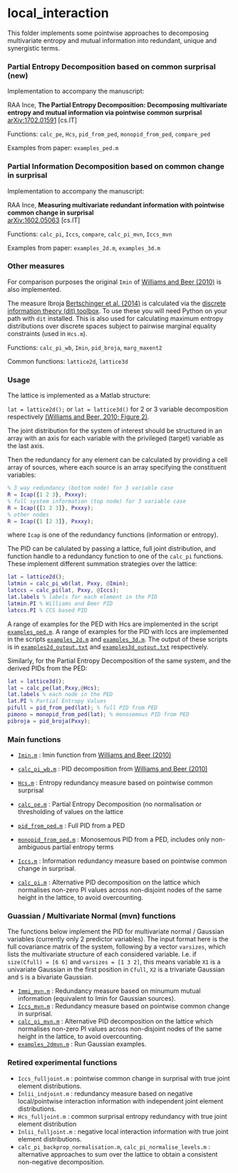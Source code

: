 # local_interaction

This folder implements some pointwise approaches to decomposing multivariate entropy and mutual information into redundant, unique and synergistic terms. 

### Partial Entropy Decomposition based on common surprisal (new)

Implementation to accompany the manuscript:

RAA Ince, **The Partial Entropy Decomposition: Decomposing multivariate entropy and mutual information via pointwise common surprisal**  
[arXiv:1702.01591](http://arxiv.org/abs/1702.01591) [cs.IT]

Functions: `calc_pe`, `Hcs`, `pid_from_ped`, `monopid_from_ped`, `compare_ped`

Examples from paper: `examples_ped.m`

### Partial Information Decomposition based on common change in surprisal

Implementation to accompany the manuscript:

RAA Ince, **Measuring multivariate redundant information with pointwise common change in surprisal**  
[arXiv:1602.05063](http://arxiv.org/abs/1602.05063) [cs.IT]

Functions: `calc_pi`, `Iccs`, `compare`, `calc_pi_mvn`, `Iccs_mvn`

Examples from paper: `examples_2d.m`, `examples_3d.m`


### Other measures


For comparison purposes the original `Imin` of [Williams and Beer (2010)](http://arxiv.org/abs/1004.2515) is also implemented.

The measure Ibroja [Bertschinger et al. (2014)](http://www.mdpi.com/1099-4300/16/4/2161) is calculated via the [discrete information theory (dit) toolbox](https://github.com/dit/dit). 
To use these you will need Python on your path with `dit` installed.
This is also used for calculating maximum entropy distributions over discrete spaces subject to pairwise marginal equality constraints (used in `Hcs.m`).

Functions: `calc_pi_wb`, `Imin`, `pid_broja`, `marg_maxent2`

Common functions: `lattice2d`, `lattice3d`


### Usage

The lattice is implemented as a Matlab structure:

`lat = lattice2d();` or `lat = lattice3d()` for 2 or 3 variable decomposition respectively [(Williams and Beer, 2010; Figure 2)](http://arxiv.org/abs/1004.2515).

The joint distribution for the system of interest should be structured in an array with an axis for each variable with the privileged (target) variable as the last axis.

Then the redundancy for any element can be calculated by providing a cell array of sources, where each source is an array specifying the constituent variables:

```matlab
% 3 way redundancy (bottom node) for 3 variable case
R = Icap({1 2 3}, Pxxxy);
% full system information (top node) for 3 variable case
R = Icap({[1 2 3]}, Pxxxy);
% other nodes
R = Icap({1 [2 3]}, Pxxxy);
```

where `Icap` is one of the redundancy functions (information or entropy).

The PID can be calulated by passing a lattice, full joint distribution, and function handle to a redundancy function to one of the `calc_pi` functions. 
These implement different summation strategies over the lattice:

```matlab
lat = lattice2d();
latmin = calc_pi_wb(lat, Pxxy, @Imin);
latccs = calc_pi(lat, Pxxy, @Iccs);
lat.labels % labels for each element in the PID
latmin.PI % Williams and Beer PID
latccs.PI % CCS based PID
```

A range of examples for the PED with Hcs are implemented in the script [`examples_ped.m`](examples_ped.m).
A range of examples for the PID with Iccs are implemented in the scripts [`examples_2d.m`](examples_2d.m) and [`examples_3d.m`](examples_3d.m). 
The output of these scripts is in [`examples2d_output.txt`](examples2d_output.txt) and [`examples3d_output.txt`](examples3d_output.txt) respectively.

Similarly, for the Partial Entropy Decomposition of the same system, and the derived PIDs from the PED:

```matlab
lat = lattice3d();
lat = calc_pe(lat,Pxxy,@Hcs);
lat.labels % each node in the PED
lat.PI % Partial Entropy Values
pifull = pid_from_ped(lat); % full PID from PED
pimono = monopid_from_ped(lat); % monosemous PID from PED
pibroja = pid_broja(Pxxy);
```

### Main functions

- [`Imin.m`](Imin.m) : Imin function from [Williams and Beer (2010)](http://arxiv.org/abs/1004.2515)
- [`calc_pi_wb.m`](calc_pi_wb.m) : PID decomposition from [Williams and Beer (2010)](http://arxiv.org/abs/1004.2515)

- [`Hcs.m`](Hcs.m) : Entropy redundancy measure based on pointwise common surprisal
- [`calc_pe.m`](calc_pe.m) : Partial Entropy Decomposition (no normalisation or thresholding of values on the lattice
- [`pid_from_ped.m`](pid_from_ped.m) : Full PID from a PED
- [`monopid_from_ped.m`](monopid_from_ped.m) : Monosemous PID from a PED, includes only non-ambiguous partial entropy terms

- [`Iccs.m`](Iccs.m) : Information redundancy measure based on pointwise common change in surprisal.
- [`calc_pi.m`](calc_pi.m) : Alternative PID decomposition on the lattice which normalises non-zero PI values across non-disjoint nodes of the same height in the lattice, to avoid overcounting.


### Guassian / Multivariate Normal (mvn) functions

The functions below implement the PID for multivariate normal / Gaussian variables (currently only 2 predictor variables). The input format here is the full covariance matrix of the system, following by a vector `varsizes`, which lists the multivariate structure of each considered variable. I.e. if `size(Cfull) = [6 6]` and `varsizes = [1 3 2]`, this means variable `X1` is a univariate Gaussian in the first position in `Cfull`, `X2` is a trivariate Gaussian and `S` is a bivariate Gaussian.

- [`Immi_mvn.m`](Immi_mvn.m) : Redundancy measure based on minumum mutual information (equivalent to Imin for Gaussian sources).
- [`Iccs_mvn.m`](Iccs_mvn.m) : Redundancy measure based on pointwise common change in surprisal.
- [`calc_pi_mvn.m`](calc_pi_mvn.m) : Alternative PID decomposition on the lattice which normalises non-zero PI values across non-disjoint nodes of the same height in the lattice, to avoid overcounting.
- [`examples_2dmvn.m`](examples_2dmvn.m) : Run Gaussian examples.


### Retired experimental functions

- `Iccs_fulljoint.m` : pointwise common change in surprisal with true joint element distributions.
- `Inlii_indjoint.m` : redundancy measure based on negative local/pointwise interaction information with independent joint element distributions.
- `Hcs_fulljoint.m` : common surprisal entropy redundancy with true joint element distribution
- `Inlii_fulljoint.m` : negative local interaction information with true joint element distributions.
- `calc_pi_backprop_normalisation.m`, `calc_pi_normalise_levels.m` : alternative approaches to sum over the lattice to obtain a consistent non-negative decomposition.

